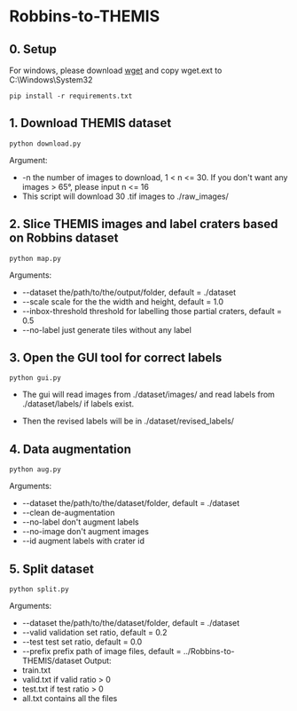 # Robbins-to-THEMIS

## 0. Setup
For windows, please download [wget](https://eternallybored.org/misc/wget/) and copy wget.ext to C:\Windows\System32
```
pip install -r requirements.txt
```
## 1. Download THEMIS dataset
```
python download.py
```
Argument:
* -n the number of images to download, 1 < n <= 30. If you don't want any images > 65°, please input n <= 16
* This script will download 30 .tif images to ./raw_images/
## 2. Slice THEMIS images and label craters based on Robbins dataset
```
python map.py
```
Arguments:
* --dataset the/path/to/the/output/folder, default = ./dataset
* --scale scale for the the width and height, default = 1.0
* --inbox-threshold threshold for labelling those partial craters, default = 0.5
* --no-label just generate tiles without any label
## 3. Open the GUI tool for correct labels
```
python gui.py
```
* The gui will read images from ./dataset/images/ and read labels from ./dataset/labels/ if labels exist. 

* Then the revised labels will be in ./dataset/revised_labels/

## 4. Data augmentation
```
python aug.py
```
Arguments:
* --dataset the/path/to/the/dataset/folder, default = ./dataset
* --clean de-augmentation
* --no-label don't augment labels
* --no-image don't augment images
* --id augment labels with crater id
## 5. Split dataset
```
python split.py
```
Arguments:
* --dataset the/path/to/the/dataset/folder, default = ./dataset
* --valid validation set ratio, default = 0.2
* --test test set ratio, default = 0.0
* --prefix prefix path of image files, default = ../Robbins-to-THEMIS/dataset
Output:
* train.txt
* valid.txt if valid ratio > 0
* test.txt if test ratio > 0
* all.txt contains all the files